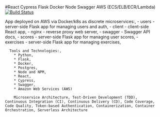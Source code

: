 #React Cypress Flask  Docker Node Swagger AWS (ECS/ELB/ECR/Lambda)
[![Build Status](https://travis-ci.org/daryl-walsh/small-batch-react.svg?branch=master)](https://travis-ci.org/daryl-walsh/small-batch-react)

 App deployed on AWS via Docker/k8s as discrete microservices:,
        - users - server-side Flask app for managing users and auth,
        - client - client-side React app,
        - nginx - reverse proxy web server,
        - swagger - Swagger API docs,
        - scores - server-side Flask app for managing user scores,
        - exercises - server-side Flask app for managing exercises,

      Tools and Technologies:,
        * Python,
        * Flask,
        * Docker,
        * Postgres,
        * Node and NPM,
        * React,
        * Cypress,
        * Swagger,
        * Amazon Web Services (AWS)

        Microservice Architecture, Test-Driven Development (TDD), Continuous Integration (CI), Continuous Delivery (CD), Code Coverage, Code Quality, Token-based Authentication, Containerization, Container Orchestration, Serverless Architecture
